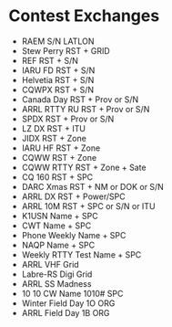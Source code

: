 # Contest Exchanges

- RAEM              S/N LATLON
- Stew Perry        RST + GRID
- REF               RST + S/N
- IARU FD           RST + S/N
- Helvetia          RST + S/N
- CQWPX             RST + S/N
- Canada Day        RST + Prov or S/N
- ARRL RTTY RU      RST + Prov or S/N
- SPDX              RST + Prov or S/N
- LZ DX             RST + ITU
- JIDX              RST + Zone
- IARU HF           RST + Zone
- CQWW              RST + Zone
- CQWW RTTY         RST + Zone + Sate
- CQ 160            RST + SPC
- DARC Xmas         RST + NM or DOK or S/N
- ARRL DX           RST + Power/SPC
- ARRL 10M          RST + SPC or S/N or ITU
- K1USN             Name + SPC
- CWT               Name + SPC
- Phone Weekly      Name + SPC
- NAQP              Name + SPC
- Weekly RTTY Test  Name + SPC
- ARRL VHF          Grid
- Labre-RS Digi     Grid
- ARRL SS           Madness
- 10 10 CW          Name 1010# SPC
- Winter Field Day  1O ORG
- ARRL Field Day    1B ORG
